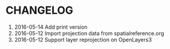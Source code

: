 
# CHANGELOG

1. 2016-05-14 Add print version
1. 2016-05-12 Import projection data from spatialreference.org
1. 2016-05-12 Support layer reprojection on OpenLayers3
